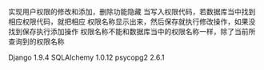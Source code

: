 实现用户权限的修改和添加，删除功能隐藏
当写入权限代码，若数据库当中找到相应权限代码，就把相应
权限名称显示出来，然后保存就执行修改操作，如果没找到保存执行添加操作
权限名称不能和数据库当中的权限名称一样，除了当前所查询到的权限名称

Django 1.9.4
SQLAlchemy  1.0.12
psycopg2    2.6.1

